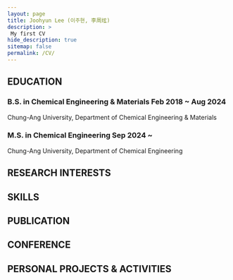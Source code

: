 ```yaml
---
layout: page
title: Joohyun Lee (이주현, 李周炫)
description: >
 My first CV
hide_description: true
sitemap: false
permalink: /CV/
---
```

## EDUCATION
### B.S. in Chemical Engineering & Materials                            Feb 2018 ~ Aug 2024
Chung-Ang University, Department of Chemical Engineering & Materials
### M.S. in Chemical Engineering                                        Sep 2024 ~
Chung-Ang University, Department of Chemical Engineering

## RESEARCH INTERESTS   



## SKILLS



## PUBLICATION



## CONFERENCE



## PERSONAL PROJECTS & ACTIVITIES